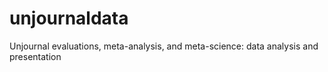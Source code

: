 # unjournaldata
Unjournal evaluations, meta-analysis, and meta-science: data analysis and presentation
